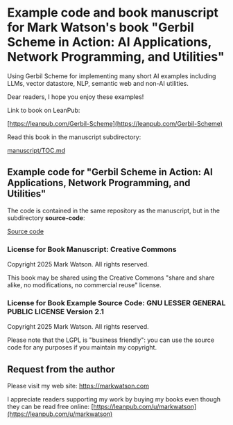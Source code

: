 # Example code and book manuscript for Mark Watson's book "Gerbil Scheme in Action: AI Applications, Network Programming, and Utilities"

Using Gerbil Scheme for implementing many short AI examples including LLMs, vector datastore, NLP, semantic web and non-AI utilities.

Dear readers, I hope you enjoy these examples!

Link to book on LeanPub:

[https://leanpub.com/Gerbil-Scheme](https://leanpub.com/Gerbil-Scheme)

Read this book in the manuscript subdirectory:

[manuscript/TOC.md](./manuscript/TOC.md)

## Example code for "Gerbil Scheme in Action: AI Applications, Network Programming, and Utilities"

The code is contained in the same repository as the manuscript, but in the subdirectory **source-code**:

[Source code](./source-code/README.md)

### License for Book Manuscript: Creative Commons

Copyright 2025 Mark Watson. All rights reserved.

This book may be shared using the Creative Commons "share and share alike, no modifications, no commercial reuse" license.

### License for Book Example Source Code: GNU LESSER GENERAL PUBLIC LICENSE Version 2.1

Copyright 2025 Mark Watson. All rights reserved.

Please note that the LGPL is "business friendly": you can use the source code for any purposes if you maintain my copyright.


## Request from the author

Please visit my web site: https://markwatson.com

I appreciate readers supporting my work by buying my books even though they can be read free online: [https://leanpub.com/u/markwatson](https://leanpub.com/u/markwatson)
